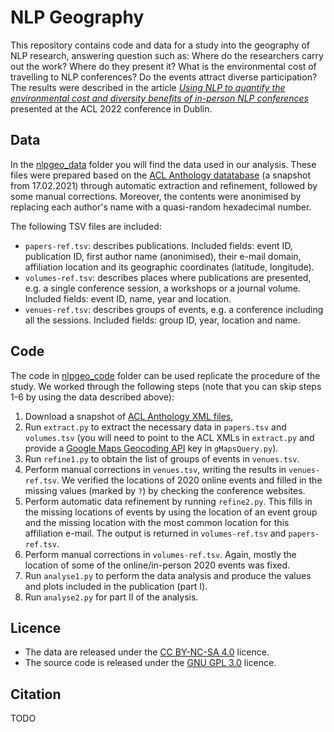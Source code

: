 # NLP Geography

This repository contains code and data for a study into the geography of NLP research, answering question such as: Where do the researchers carry out the work? Where do they present it? What is the environmental cost of travelling to NLP conferences? Do the events attract diverse participation? The results were described in the article *[Using NLP to quantify the environmental cost and diversity benefits of in-person NLP conferences](TODO)* presented at the ACL 2022 conference in Dublin.

## Data

In the [nlpgeo_data](nlpgeo_data) folder you will find the data used in our analysis. These files were prepared based on the [ACL Anthology datatabase](https://github.com/acl-org/acl-anthology/tree/master/data/xml) (a snapshot from 17.02.2021) through automatic extraction and refinement, followed by some manual corrections. Moreover, the contents were anonimised by replacing each author's name with a quasi-random hexadecimal number.

The following TSV files are included:
* ```papers-ref.tsv```: describes publications. Included fields: event ID, publication ID, first author name (anonimised), their e-mail domain, affiliation location and its geographic coordinates (latitude, longitude).
* ```volumes-ref.tsv```: describes places where publications are presented, e.g. a single conference session, a workshops or a journal volume. Included fields: event ID, name, year and location.
* ```venues-ref.tsv```: describes groups of events, e.g. a conference including all the sessions. Included fields: group ID, year, location and name.

## Code

The code in [nlpgeo_code](nlpgeo_code) folder can be used replicate the procedure of the study. We worked through the following steps (note that you can skip steps 1-6 by using the data described above):

1. Download a snapshot of [ACL Anthology XML files](https://github.com/acl-org/acl-anthology/tree/master/data/xml),
2. Run ```extract.py``` to extract the necessary data in ```papers.tsv``` and ```volumes.tsv``` (you will need to point to the ACL XMLs in ```extract.py``` and provide a [Google Maps Geocoding API](https://developers.google.com/maps/documentation/geocoding/) key in ```gMapsQuery.py```).
3. Run ```refine1.py``` to obtain the list of groups of events in ```venues.tsv```.
4. Perform manual corrections in ```venues.tsv```, writing the results in ```venues-ref.tsv```. We verified the locations of 2020 online events and filled in the missing values (marked by ```?```) by checking the conference websites.
5. Perform automatic data refinement by running ```refine2.py```. This fills in the missing locations of events by using the location of an event group and the missing location with the most common location for this affiliation e-mail. The output is returned in ```volumes-ref.tsv``` and ```papers-ref.tsv```.
6. Perform manual corrections in ```volumes-ref.tsv```. Again, mostly the location of some of the online/in-person 2020 events was fixed.
7. Run ```analyse1.py``` to perform the data analysis and produce the values and plots included in the publication (part I).
8. Run ```analyse2.py``` for part II of the analysis.

## Licence

* The data are released under the [CC BY-NC-SA 4.0](https://creativecommons.org/licenses/by-nc-sa/4.0/) licence.
* The source code is released under the [GNU GPL 3.0](https://www.gnu.org/licenses/gpl-3.0.html) licence.

## Citation

TODO
